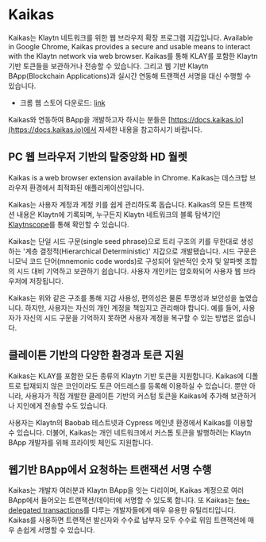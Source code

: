 # Kaikas <a id="kaikas"></a>

Kaikas는 Klaytn 네트워크를 위한 웹 브라우저 확장 프로그램 지갑입니다. Available in Google Chrome, Kaikas provides a secure and usable means to interact with the Klaytn network via web browser. Kaikas를 통해 KLAY를 포함한 Klaytn 기반 토큰들을 보관하거나 전송할 수 있습니다. 그리고 웹 기반 Klaytn BApp(Blockchain Applications)과 실시간 연동해 트랜잭션 서명을 대신 수행할 수 있습니다.

* 크롬 웹 스토어 다운로드: [link](https://chrome.google.com/webstore/detail/kaikas/jblndlipeogpafnldhgmapagcccfchpi)

Kaikas와 연동하여 BApp을 개발하고자 하시는 분들은 [https://docs.kaikas.io](https://docs.kaikas.io)에서 자세한 내용을 참고하시기 바랍니다.

## PC 웹 브라우저 기반의 탈중앙화 HD 월렛

Kaikas is a web browser extension available in Chrome. Kaikas는 데스크탑 브라우저 환경에서 최적화된 애플리케이션입니다.

Kaikas는 사용자 계정과 계정 키를 쉽게 관리하도록 돕습니다. Kaikas의 모든 트랜잭션 내용은 Klaytn에 기록되며, 누구든지 Klaytn 네트워크의 블록 탐색기인 [Klaytnscope](./klaytnscope.md)를 통해 확인할 수 있습니다.

Kaikas는 단일 시드 구문(single seed phrase)으로 트리 구조의 키를 무한대로 생성하는 '계층 결정적(Hierarchical Deterministic)' 지갑으로 개발됐습니다. 시드 구문은 니모닉 코드 단어(mnemonic code words)로 구성되어 일반적인 숫자 및 알파벳 조합의 시드 대비 기억하고 보관하기 쉽습니다. 사용자 개인키는 암호화되어 사용자 웹 브라우저에 저장됩니다.

Kaikas는 위와 같은 구조를 통해 지갑 사용성, 편의성은 물론 투명성과 보안성을 높였습니다. 하지만, 사용자는 자신의 개인 계정을 책임지고 관리해야 합니다. 예를 들어, 사용자가 자신의 시드 구문을 기억하지 못하면 사용자 계정을 복구할 수 있는 방법은 없습니다.

## 클레이튼 기반의 다양한 환경과 토큰 지원

Kaikas는 KLAY를 포함한 모든 종류의 Klaytn 기반 토큰을 지원합니다. Kaikas에 디폴트로 탑재되지 않은 코인이라도 토큰 어드레스를 등록해 이용하실 수 있습니다. 뿐만 아니라, 사용자가 직접 개발한 클레이튼 기반의 커스텀 토큰을 Kaikas에 추가해 보관하거나 지인에게 전송할 수도 있습니다.

사용자는 Klaytn의 Baobab 테스트넷과 Cypress 메인넷 환경에서 Kaikas를 이용할 수 있습니다. 더불어, Kaikas는 개인 네트워크에서 커스톰 토큰을 발행하려는 Klaytn BApp 개발자를 위해 프라이빗 체인도 지원합니다.

## 웹기반 BApp에서 요청하는 트랜잭션 서명 수행

Kaikas는 개발자 여러분과 Klaytn BApp을 잇는 다리이며, Kaikas 계정으로 여러 BApp에서 들어오는 트랜잭션/데이터에 서명할 수 있도록 합니다. 또 Kaikas는 [fee-delegated transactions](/klaytn/design/transactions/README.md#fee-delegation)를 다루는 개발자들에게 매우 유용한 유틸리티입니다. Kaikas를 사용하면 트랜잭션 발신자와 수수료 납부자 모두 수수료 위임 트랜잭션에 매우 손쉽게 서명할 수 있습니다.
